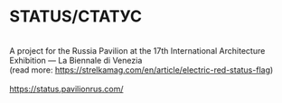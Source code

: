 # STATUS/СТАТУС
\
A project for the Russia Pavilion at the 17th International Architecture Exhibition — La Biennale di Venezia \
(read more: https://strelkamag.com/en/article/electric-red-status-flag)
\
\
https://status.pavilionrus.com/
